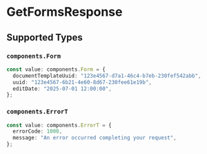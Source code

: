# GetFormsResponse


## Supported Types

### `components.Form`

```typescript
const value: components.Form = {
  documentTemplateUuid: "123e4567-d7a1-46c4-b7eb-230fef542abb",
  uuid: "123e4567-6b21-4e60-8d67-230fee61e19b",
  editDate: "2025-07-01 12:00:00",
};
```

### `components.ErrorT`

```typescript
const value: components.ErrorT = {
  errorCode: 1000,
  message: "An error occurred completing your request",
};
```

